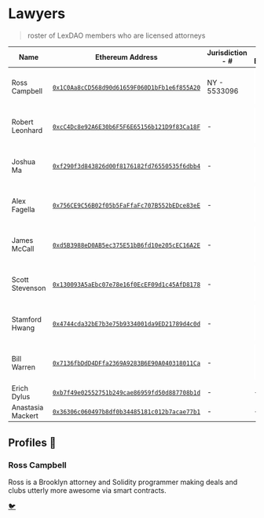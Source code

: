 # Lawyers
> roster of LexDAO members who are licensed attorneys

Name | Ethereum Address | Jurisdiction - # | Legal Engineering | 
------------ | ------------- | ------------- | ------------- |
Ross Campbell | [`0x1C0Aa8cCD568d90d61659F060D1bFb1e6f855A20`](https://etherscan.io/address/0x1c0aa8ccd568d90d61659f060d1bfb1e6f855a20) | NY - 5533096 | ![Blockchain Wizard](https://raw.githubusercontent.com/gemwise-invests/Meta-Skill/master/asset/img/white-mage.png) |
Robert Leonhard | [`0xcC4Dc8e92A6E30b6F5F6E65156b121D9f83Ca18F`](https://etherscan.io/address/0xcc4dc8e92a6e30b6f5f6e65156b121d9f83ca18f) | - | ![Blockchain Wizard](https://raw.githubusercontent.com/gemwise-invests/Meta-Skill/master/asset/img/white-mage.png) |
Joshua Ma | [`0xf290f3d843826d00f8176182fd76550535f6dbb4`](https://etherscan.io/address/0xf290f3d843826d00f8176182fd76550535f6dbb4) | - | ![Blockchain Wizard](https://raw.githubusercontent.com/gemwise-invests/Meta-Skill/master/asset/img/white-mage.png) |
Alex Fagella | [`0x756CE9C56B02f05b5FaFfaFc707B552bEDce83eE`](https://etherscan.io/address/0x756ce9c56b02f05b5faffafc707b552bedce83ee) | - | ![Blockchain Wizard](https://raw.githubusercontent.com/gemwise-invests/Meta-Skill/master/asset/img/white-mage.png) |
James McCall | [`0xd5B3988eD0AB5ec375E51bB6fd10e205cEC16A2E`](https://etherscan.io/address/0xd5B3988eD0AB5ec375E51bB6fd10e205cEC16A2E) | - | ![Blockchain Wizard](https://raw.githubusercontent.com/gemwise-invests/Meta-Skill/master/asset/img/white-mage.png) |
Scott Stevenson | [`0x130093A5aEbc07e78e16f0EcEF09d1c45AfD8178`](https://etherscan.io/address/0x130093A5aEbc07e78e16f0EcEF09d1c45AfD8178) | - | ![Blockchain Wizard](https://raw.githubusercontent.com/gemwise-invests/Meta-Skill/master/asset/img/white-mage.png) |
Stamford Hwang | [`0x4744cda32bE7b3e75b9334001da9ED21789d4c0d`](https://etherscan.io/address/0x4744cda32bE7b3e75b9334001da9ED21789d4c0d) | - | ![Blockchain Wizard](https://raw.githubusercontent.com/gemwise-invests/Meta-Skill/master/asset/img/white-mage.png) |
Bill Warren | [`0x7136fbDdD4DFfa2369A9283B6E90A040318011Ca`](https://etherscan.io/address/0x7136fbDdD4DFfa2369A9283B6E90A040318011Ca) | - | ![Blockchain Wizard](https://raw.githubusercontent.com/gemwise-invests/Meta-Skill/master/asset/img/white-mage.png) |
Erich Dylus | [`0xb7f49e02552751b249cae86959fd50d887708b1d`](https://etherscan.io/address/0xb7f49e02552751b249cae86959fd50d887708b1d) | - | - |
Anastasia Mackert | [`0x36306c060497b8df0b34485181c012b7acae77b1`](https://etherscan.io/address/0x36306c060497b8df0b34485181c012b7acae77b1) | - | - |

## Profiles 👤

### Ross Campbell 

Ross is a Brooklyn attorney and Solidity programmer making deals and clubs utterly more awesome via smart contracts.

[🐦](https://twitter.com/r_ross_campbell) 
